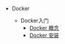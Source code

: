 
* Docker

  * Docker入门
    - [Docker 概念](./docs/docker/Docker入门.md)
    - [Docker 安装](./docs/docker/Docker安装.md)

  



